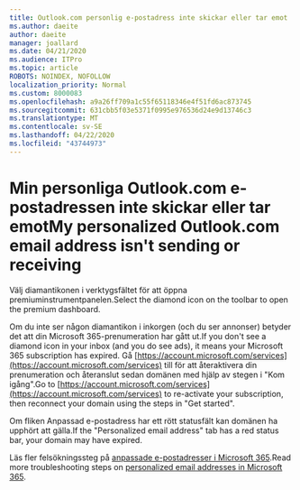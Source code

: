 ```yaml
---
title: Outlook.com personlig e-postadress inte skickar eller tar emot
ms.author: daeite
author: daeite
manager: joallard
ms.date: 04/21/2020
ms.audience: ITPro
ms.topic: article
ROBOTS: NOINDEX, NOFOLLOW
localization_priority: Normal
ms.custom: 8000083
ms.openlocfilehash: a9a26ff709a1c55f65118346e4f51fd6ac873745
ms.sourcegitcommit: 631cbb5f03e5371f0995e976536d24e9d13746c3
ms.translationtype: MT
ms.contentlocale: sv-SE
ms.lasthandoff: 04/22/2020
ms.locfileid: "43744973"
---
```

# <a name="my-personalized-outlookcom-email-address-isnt-sending-or-receiving"></a><span data-ttu-id="80ad8-102">Min personliga Outlook.com e-postadressen inte skickar eller tar emot</span><span class="sxs-lookup"><span data-stu-id="80ad8-102">My personalized Outlook.com email address isn't sending or receiving</span></span>

<span data-ttu-id="80ad8-103">Välj diamantikonen i verktygsfältet för att öppna premiuminstrumentpanelen.</span><span class="sxs-lookup"><span data-stu-id="80ad8-103">Select the diamond icon on the toolbar to open the premium dashboard.</span></span>

<span data-ttu-id="80ad8-104">Om du inte ser någon diamantikon i inkorgen (och du ser annonser) betyder det att din Microsoft 365-prenumeration har gått ut.</span><span class="sxs-lookup"><span data-stu-id="80ad8-104">If you don't see a diamond icon in your inbox (and you do see ads), it means your Microsoft 365 subscription has expired.</span></span> <span data-ttu-id="80ad8-105">Gå [https://account.microsoft.com/services](https://account.microsoft.com/services) till för att återaktivera din prenumeration och återanslut sedan domänen med hjälp av stegen i "Kom igång".</span><span class="sxs-lookup"><span data-stu-id="80ad8-105">Go to [https://account.microsoft.com/services](https://account.microsoft.com/services) to re-activate your subscription, then reconnect your domain using the steps in "Get started".</span></span>

<span data-ttu-id="80ad8-106">Om fliken Anpassad e-postadress har ett rött statusfält kan domänen ha upphört att gälla.</span><span class="sxs-lookup"><span data-stu-id="80ad8-106">If the "Personalized email address" tab has a red status bar, your domain may have expired.</span></span>

<span data-ttu-id="80ad8-107">Läs fler felsökningssteg på [anpassade e-postadresser i Microsoft 365](https://support.office.com/article/75416a58-b225-4c02-8c07-8979403b427b?wt.mc_id=Office_Outlook_com_Alchemy).</span><span class="sxs-lookup"><span data-stu-id="80ad8-107">Read more troubleshooting steps on [personalized email addresses in Microsoft 365](https://support.office.com/article/75416a58-b225-4c02-8c07-8979403b427b?wt.mc_id=Office_Outlook_com_Alchemy).</span></span>